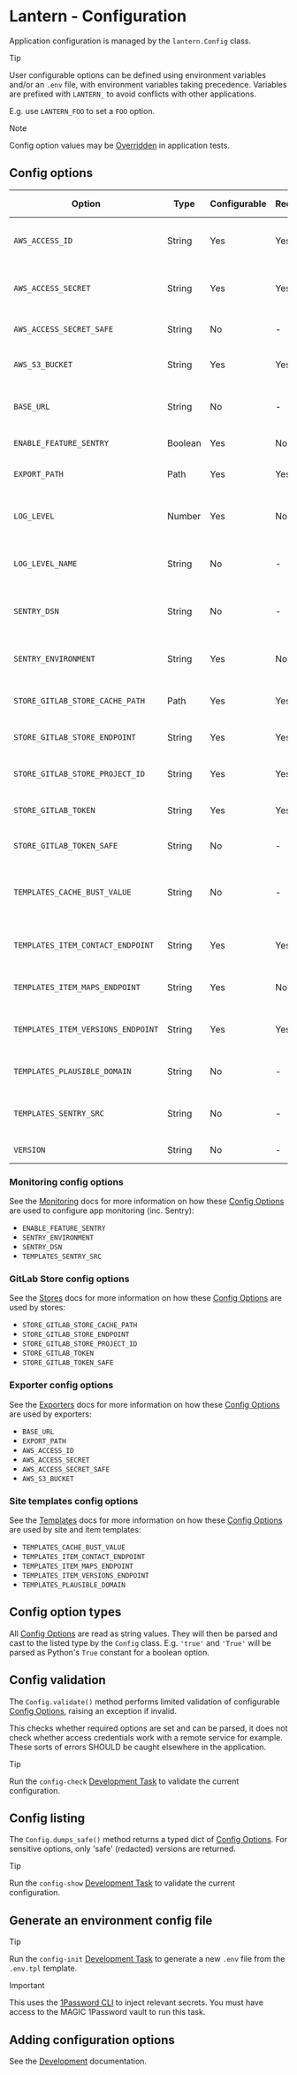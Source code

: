 # Lantern - Configuration

Application configuration is managed by the `lantern.Config` class.

> [!TIP]
> User configurable options can be defined using environment variables and/or an `.env` file, with environment
> variables taking precedence. Variables are prefixed with `LANTERN_` to avoid conflicts with other applications.
>
> E.g. use `LANTERN_FOO` to set a `FOO` option.

> [!NOTE]
> Config option values may be [Overridden](/docs/dev.md#pytest-env) in application tests.

## Config options

| Option                             | Type    | Configurable | Required | Sensitive | Since Version | Summary                                                                  | Default                                   | Example                                   |
|------------------------------------|---------|--------------|----------|-----------|---------------|--------------------------------------------------------------------------|-------------------------------------------|-------------------------------------------|
| `AWS_ACCESS_ID`                    | String  | Yes          | Yes      | No        | v0.1.x        | AWS IAM user identifier for site exporter remote uploads                 | *None*                                    | 'x'                                       |
| `AWS_ACCESS_SECRET`                | String  | Yes          | Yes      | Yes       | v0.1.x        | AWS IAM user secret for site exporter remote uploads                     | *None*                                    | 'x'                                       |
| `AWS_ACCESS_SECRET_SAFE`           | String  | No           | -        | -         | v0.1.x        | Redacted version of `STORE_GITLAB_TOKEN`                                 | *N/A*                                     | 'REDACTED'                                |
| `AWS_S3_BUCKET`                    | String  | Yes          | Yes      | No        | v0.1.x        | AWS S3 bucket used for remote static site builds                         | *None*                                    | 'example.com'                             |
| `BASE_URL`                         | String  | No           | -        | No        | v0.2.x        | Root URL for the static site, used to generate fully qualified links     | `https://{AWS_S3_BUCKET}`                 | 'https://example.com'                     |
| `ENABLE_FEATURE_SENTRY`            | Boolean | Yes          | No       | No        | v0.1.x        | Enables Sentry monitoring if true                                        | *True*                                    | *True*                                    |
| `EXPORT_PATH`                      | Path    | Yes          | Yes      | No        | v0.1.x        | Location for local static site exporter builds                           | *None*                                    | '/data/exports/records'                   |
| `LOG_LEVEL`                        | Number  | Yes          | No       | No        | v0.1.x        | A logging level name or number to set the application logging level      | 30                                        | 20                                        |
| `LOG_LEVEL_NAME`                   | String  | No           | -        | -         | v0.1.x        | Logging level name for the configured application logging level          | 'WARNING'                                 | 'INFO'                                    |
| `SENTRY_DSN`                       | String  | No           | -        | -         | v0.4.x        | Sentry connection string for backend error monitoring (not sensitive)    | *N/A*                                     | 'https://123@example.com/123'             |
| `SENTRY_ENVIRONMENT`               | String  | Yes          | No       | No        | v0.1.x        | Application runtime environment to include in Sentry errors              | 'development'                             | 'production'                              |
| `STORE_GITLAB_STORE_CACHE_PATH`    | Path    | Yes          | Yes      | No        | v0.1.x        | Location for GitLab store's local records cache                          | *None*                                    | '/tmp/gitlab_cache/'                      |
| `STORE_GITLAB_STORE_ENDPOINT`      | String  | Yes          | Yes      | No        | v0.1.x        | base API endpoint for GitLab store's remote instance                     | *None*                                    | 'https://gitlab.com'                      |
| `STORE_GITLAB_STORE_PROJECT_ID`    | String  | Yes          | Yes      | No        | v0.1.x        | GitLab project ID for GitLab store's remote instance                     | *None*                                    | '123'                                     |
| `STORE_GITLAB_TOKEN`               | String  | Yes          | Yes      | Yes       | v0.1.x        | API access token for GitLab store's remote instance                      | *None*                                    | 'REDACTED'                                |
| `STORE_GITLAB_TOKEN_SAFE`          | String  | No           | -        | -         | v0.1.x        | Redacted version of `STORE_GITLAB_TOKEN`                                 | *N/A*                                     | 'REDACTED'                                |
| `TEMPLATES_CACHE_BUST_VALUE`       | String  | No           | -        | -         | v0.1.x        | Query string value appended to site assets to avoid stale browser caches | *N/A*                                     | '0.3.0'                                   |
| `TEMPLATES_ITEM_CONTACT_ENDPOINT`  | String  | Yes          | Yes      | No        | v0.1.x        | Microsoft Power Automate trigger endpoint for item contact form          | *N/A*                                     | 'https://example.com/...'                 |
| `TEMPLATES_ITEM_MAPS_ENDPOINT`     | String  | Yes          | No       | No        | v0.1.x        | Embedded Maps Service base endpoint                                      | `https://embedded-maps.data.bas.ac.uk/v1` | 'https://embedded-maps.data.bas.ac.uk/v1' |
| `TEMPLATES_ITEM_VERSIONS_ENDPOINT` | String  | Yes          | Yes      | No        | v0.2.x        | Base URL to a GitLab project for viewing item record revisions           | *None*                                    | 'https://example.com'                     |
| `TEMPLATES_PLAUSIBLE_DOMAIN`       | String  | No           | -        | -         | v0.1.x        | Plausible site identifier for frontend analytics                         | *None*                                    | 'example'                                 |
| `TEMPLATES_SENTRY_SRC`             | String  | No           | -        | No        | v0.1.x        | Sentry CDN project URL for frontend error tracking and user feedback     | *N/A*                                     | 'https://example.com'                     |
| `VERSION`                          | String  | No           | -        | -         | v0.1.x        | Application package version                                              | *N/A*                                     | '0.3.0'                                   |

### Monitoring config options

See the [Monitoring](/docs/monitoring.md#monitoring-configuration) docs for more information on how these
[Config Options](#config-options) are used to configure app monitoring (inc. Sentry):

- `ENABLE_FEATURE_SENTRY`
- `SENTRY_ENVIRONMENT`
- `SENTRY_DSN`
- `TEMPLATES_SENTRY_SRC`

### GitLab Store config options

See the [Stores](/docs/stores.md#stores-configuration) docs for more information on how these
[Config Options](#config-options) are used by stores:

- `STORE_GITLAB_STORE_CACHE_PATH`
- `STORE_GITLAB_STORE_ENDPOINT`
- `STORE_GITLAB_STORE_PROJECT_ID`
- `STORE_GITLAB_TOKEN`
- `STORE_GITLAB_TOKEN_SAFE`

### Exporter config options

See the [Exporters](/docs/exporters.md#exporters-configuration) docs for more information on how these
[Config Options](#config-options) are used by exporters:

- `BASE_URL`
- `EXPORT_PATH`
- `AWS_ACCESS_ID`
- `AWS_ACCESS_SECRET`
- `AWS_ACCESS_SECRET_SAFE`
- `AWS_S3_BUCKET`

### Site templates config options

See the [Templates](/docs/site.md#templates-configuration) docs for more information on how these
[Config Options](#config-options) are used by site and item templates:

- `TEMPLATES_CACHE_BUST_VALUE`
- `TEMPLATES_ITEM_CONTACT_ENDPOINT`
- `TEMPLATES_ITEM_MAPS_ENDPOINT`
- `TEMPLATES_ITEM_VERSIONS_ENDPOINT`
- `TEMPLATES_PLAUSIBLE_DOMAIN`

## Config option types

All [Config Options](#config-options) are read as string values. They will then be parsed and cast to the listed type
by the `Config` class. E.g. `'true'` and `'True'` will be parsed as Python's `True` constant for a boolean option.

## Config validation

The `Config.validate()` method performs limited validation of configurable [Config Options](#config-options), raising
an exception if invalid.

This checks whether required options are set and can be parsed, it does not check whether access credentials work with
a remote service for example. These sorts of errors SHOULD be caught elsewhere in the application.

> [!TIP]
> Run the `config-check` [Development Task](/docs/dev.md#development-tasks) to validate the current configuration.

## Config listing

The `Config.dumps_safe()` method returns a typed dict of [Config Options](#config-options). For sensitive options, only
'safe' (redacted) versions are returned.

> [!TIP]
> Run the `config-show` [Development Task](/docs/dev.md#development-tasks) to validate the current configuration.

## Generate an environment config file

> [!TIP]
> Run the `config-init` [Development Task](/docs/dev.md#development-tasks) to generate a new `.env` file from the
> `.env.tpl` template.

> [!IMPORTANT]
> This uses the [1Password CLI](https://developer.1password.com/docs/cli/) to inject relevant secrets. You must have
> access to the MAGIC 1Password vault to run this task.

## Adding configuration options

See the [Development](/docs/dev.md#adding-configuration-options) documentation.
